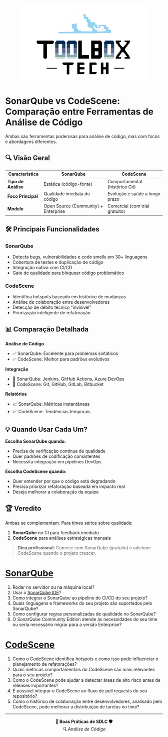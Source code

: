 <p align="center">
  <img src="../../img/tbx.png" alt="Logo Toolbox" width="400"/>
</p>

# SonarQube vs CodeScene: Comparação entre Ferramentas de Análise de Código

Ambas são ferramentas poderosas para análise de código, mas com focos e abordagens diferentes.

## 🔍 Visão Geral

| Característica       | SonarQube                          | CodeScene                          |
|----------------------|------------------------------------|------------------------------------|
| **Tipo de Análise**  | Estática (código-fonte)           | Comportamental (histórico Git)     |
| **Foco Principal**   | Qualidade imediata do código       | Evolução e saúde a longo prazo     |
| **Modelo**           | Open Source (Community) + Enterprise | Comercial (com trial gratuito)    |

## 🛠️ Principais Funcionalidades

### SonarQube
- Detecta bugs, vulnerabilidades e code smells em 30+ linguagens
- Cobertura de testes e duplicação de código
- Integração nativa com CI/CD
- Gate de qualidade para bloquear código problemático

### CodeScene
- Identifica hotspots baseado em histórico de mudanças
- Análise de colaboração entre desenvolvedores
- Detecção de débito técnico "invisível"
- Priorização inteligente de refatoração

## 📊 Comparação Detalhada

**Análise de Código**
- ✅ SonarQube: Excelente para problemas sintáticos
- ✅ CodeScene: Melhor para padrões evolutivos

**Integração**
- 🔗 SonarQube: Jenkins, GitHub Actions, Azure DevOps
- 🔗 CodeScene: Git, GitHub, GitLab, Bitbucket

**Relatórios**
- 📈 SonarQube: Métricas instantâneas
- 📈 CodeScene: Tendências temporais

## 💡 Quando Usar Cada Um?

**Escolha SonarQube quando:**
- Precisa de verificação contínua de qualidade
- Quer padrões de codificação consistentes
- Necessita integração em pipelines DevOps

**Escolha CodeScene quando:**
- Quer entender por que o código está degradando
- Precisa priorizar refatoração baseada em impacto real
- Deseja melhorar a colaboração da equipe

## 🏆 Veredito

Ambas se complementam. Para times sérios sobre qualidade:

1. **SonarQube** no CI para feedback imediato
2. **CodeScene** para análises estratégicas mensais

> **Dica profissional**: Comece com SonarQube (gratuito) e adicione CodeScene quando o projeto crescer.

# [SonarQube](https://www.sonarsource.com/products/sonarqube/)

1. Rodar no servidor ou na máquina local?
2. Usar o [SonarQube IDE](https://docs.sonarsource.com/sonarqube-for-ide/intellij/)?
3. Como integrar o SonarQube ao pipeline de CI/CD do seu projeto?
4. Quais linguagens e frameworks do seu projeto são suportados pelo SonarQube?
5. Como configurar regras personalizadas de qualidade no SonarQube?
6. O SonarQube Community Edition atende às necessidades do seu time ou seria necessário migrar para a versão Enterprise?

# [CodeScene](https://codescene.io/)

1. Como o CodeScene identifica hotspots e como isso pode influenciar o planejamento de refatorações?
2. Quais métricas comportamentais do CodeScene são mais relevantes para o seu projeto?
3. Como o CodeScene pode ajudar a detectar áreas de alto risco antes de releases importantes?
4. É possível integrar o CodeScene ao fluxo de pull requests do seu repositório?
5. Como o histórico de colaboração entre desenvolvedores, analisado pelo CodeScene, pode melhorar a distribuição de tarefas no time?

---

<p align="center">
  <strong>🚀 Boas Práticas de SDLC 🛡️</strong><br>
    <em>🔍 Análise de Código</em>
</p>